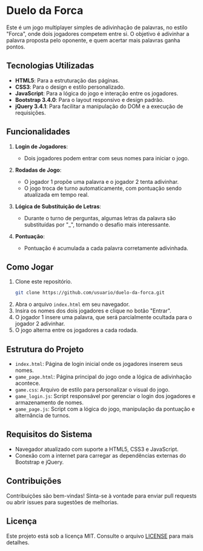 # Duelo da Forca

Este é um jogo multiplayer simples de adivinhação de palavras, no estilo "Forca", onde dois jogadores competem entre si. O objetivo é adivinhar a palavra proposta pelo oponente, e quem acertar mais palavras ganha pontos.

## Tecnologias Utilizadas

- **HTML5**: Para a estruturação das páginas.
- **CSS3**: Para o design e estilo personalizado.
- **JavaScript**: Para a lógica do jogo e interação entre os jogadores.
- **Bootstrap 3.4.0**: Para o layout responsivo e design padrão.
- **jQuery 3.4.1**: Para facilitar a manipulação do DOM e a execução de requisições.

## Funcionalidades

1. **Login de Jogadores**:
   - Dois jogadores podem entrar com seus nomes para iniciar o jogo.
   
2. **Rodadas de Jogo**:
   - O jogador 1 propõe uma palavra e o jogador 2 tenta adivinhar.
   - O jogo troca de turno automaticamente, com pontuação sendo atualizada em tempo real.

3. **Lógica de Substituição de Letras**:
   - Durante o turno de perguntas, algumas letras da palavra são substituídas por "_", tornando o desafio mais interessante.

4. **Pontuação**:
   - Pontuação é acumulada a cada palavra corretamente adivinhada.

## Como Jogar

1. Clone este repositório.
    ```bash
    git clone https://github.com/usuario/duelo-da-forca.git
    ```
2. Abra o arquivo `index.html` em seu navegador.
3. Insira os nomes dos dois jogadores e clique no botão "Entrar".
4. O jogador 1 insere uma palavra, que será parcialmente ocultada para o jogador 2 adivinhar.
5. O jogo alterna entre os jogadores a cada rodada.

## Estrutura do Projeto

- `index.html`: Página de login inicial onde os jogadores inserem seus nomes.
- `game_page.html`: Página principal do jogo onde a lógica de adivinhação acontece.
- `game.css`: Arquivo de estilo para personalizar o visual do jogo.
- `game_login.js`: Script responsável por gerenciar o login dos jogadores e armazenamento de nomes.
- `game_page.js`: Script com a lógica do jogo, manipulação da pontuação e alternância de turnos.

## Requisitos do Sistema

- Navegador atualizado com suporte a HTML5, CSS3 e JavaScript.
- Conexão com a internet para carregar as dependências externas do Bootstrap e jQuery.

## Contribuições

Contribuições são bem-vindas! Sinta-se à vontade para enviar pull requests ou abrir issues para sugestões de melhorias.

## Licença

Este projeto está sob a licença MIT. Consulte o arquivo [LICENSE](LICENSE) para mais detalhes.

